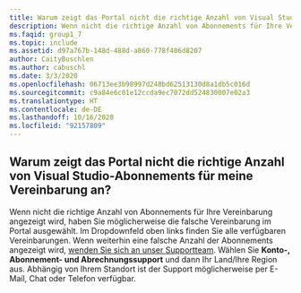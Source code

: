 ```yaml
---
title: Warum zeigt das Portal nicht die richtige Anzahl von Visual Studio-Abonnements für meine Vereinbarung an?
description: Wenn nicht die richtige Anzahl von Abonnements für Ihre Vereinbarung angezeigt wird, haben Sie möglicherweise die falsche Vereinbarung im Portal ausgewählt.
ms.faqid: group1_7
ms.topic: include
ms.assetid: d97a767b-148d-488d-a860-778f406d8207
author: CaityBuschlen
ms.author: cabuschl
ms.date: 3/3/2020
ms.openlocfilehash: 06713ee3b98997d248bd62513130d8a1db5c016d
ms.sourcegitcommit: c9a84e6c01e12ccda9ec7072dd524830007e02a3
ms.translationtype: HT
ms.contentlocale: de-DE
ms.lasthandoff: 10/16/2020
ms.locfileid: "92157809"
---
```

## <a name="why-is-the-portal-not-showing-the-correct-number-of-visual-studio-subscriptions-for-my-agreement"></a>Warum zeigt das Portal nicht die richtige Anzahl von Visual Studio-Abonnements für meine Vereinbarung an?

Wenn nicht die richtige Anzahl von Abonnements für Ihre Vereinbarung angezeigt wird, haben Sie möglicherweise die falsche Vereinbarung im Portal ausgewählt. Im Dropdownfeld oben links finden Sie alle verfügbaren Vereinbarungen. Wenn weiterhin eine falsche Anzahl der Abonnements angezeigt wird, [wenden Sie sich an unser Supportteam](https://visualstudio.microsoft.com/subscriptions/support/#talktous). Wählen Sie **Konto-, Abonnement- und Abrechnungssupport** und dann Ihr Land/Ihre Region aus. Abhängig von Ihrem Standort ist der Support möglicherweise per E-Mail, Chat oder Telefon verfügbar.
